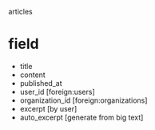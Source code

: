 articles
# field
* title
* content
* published_at
* user_id [foreign:users]
* organization_id [foreign:organizations]
* excerpt [by user]
* auto_excerpt [generate from big text]



